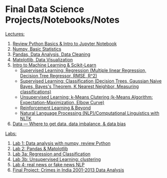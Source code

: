 # Final Data Science Projects/Notebooks/Notes

<u>Lectures:</u>
1. [Review Python Basics & Intro to Jupyter Notebook](https://github.com/ShamitaGoyal/data-science/blob/main/1-ReviewPython.ipynb)
2. [Numpy, Basic Statistics](https://github.com/ShamitaGoyal/data-science/blob/main/2-NumpySolution%20(1).ipynb)
3. [Pandas, Data Analysis, Data Cleaning](https://github.com/ShamitaGoyal/data-science/blob/main/3-PandasSolution%20(1).ipynb)
4. [Matplotlib, Data Visualization](https://github.com/ShamitaGoyal/data-science/blob/main/4-MatplotlibSolution%20(1).ipynb)
5. [Intro to Machine Learning & Scikit-Learn](https://github.com/ShamitaGoyal/data-science/blob/main/5-IntroMLsolution%20(2).ipynb)
   - [Supervised Learning: Regression (Multiple linear Regression, Decision Tree Regressor, RMSE, R^2)](https://github.com/ShamitaGoyal/data-science/blob/main/6_RegressionSolution%20(2).ipynb)
   - [Supervised Learning: Classification (Decision Trees, Gaussian Naive Bayes, Bayes's Theorem, K Nearest Neighbor, Measuring classifications)](https://github.com/ShamitaGoyal/data-science/blob/main/7-ClassificationSolution%20(1).ipynb)
   - [Unsupervised Learning: k-Means Clutering (k-Means Algorithm: Expectation-Maximization, Elbow Curve)](https://github.com/ShamitaGoyal/data-science/blob/main/8-ClusteringSolution%20(1).ipynb)
   - [Reinforcement Learning & Beyond](https://github.com/ShamitaGoyal/data-science/blob/main/9-Reinforcement_and_beyond.docx)
   - [Natural Language Processing (NLP)/Computational Linguistics with NLTK](https://github.com/ShamitaGoyal/data-science/blob/main/10-NLP_solution.ipynb)
6. [Data — Where to get data, data imbalance, & data bias](https://github.com/ShamitaGoyal/data-science/blob/main/11-data.ipynb)



<u>Labs:</u>
1. [Lab 1: Data analysis with numpy, review Python](https://github.com/ShamitaGoyal/data-science/blob/main/lab1.ipynb)
2. [Lab 2: Pandas & Matplotlib](https://github.com/ShamitaGoyal/data-science/blob/main/lab2.ipynb)
3. [Lab 3a: Regression and Classification](https://github.com/ShamitaGoyal/data-science/blob/main/lab3a.ipynb)
4. [Lab 3b: Unsupervised Learning: clustering](https://github.com/ShamitaGoyal/data-science/blob/main/lab3b.ipynb)
5. [Lab 4: real news or fake news NLP](https://github.com/ShamitaGoyal/data-science/blob/main/lab4.ipynb)
6. [Final Project: Crimes in India 2001-2013 Data Analysis](https://github.com/ShamitaGoyal/data-science/blob/main/lab-final.ipynb)
